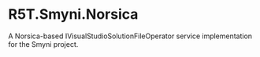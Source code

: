 # R5T.Smyni.Norsica
A Norsica-based IVisualStudioSolutionFileOperator service implementation for the Smyni project.
